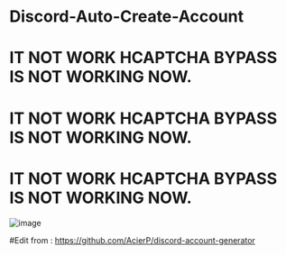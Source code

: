 # Discord-Auto-Create-Account

# IT NOT WORK HCAPTCHA BYPASS IS NOT WORKING NOW.
# IT NOT WORK HCAPTCHA BYPASS IS NOT WORKING NOW.
# IT NOT WORK HCAPTCHA BYPASS IS NOT WORKING NOW.


![image](https://user-images.githubusercontent.com/59871949/136517164-b084c267-1c2b-481d-85de-150c0f9a1a8e.png)


#Edit from : https://github.com/AcierP/discord-account-generator

